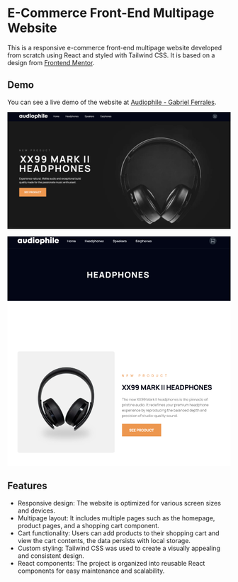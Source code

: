 # E-Commerce Front-End Multipage Website

This is a responsive e-commerce front-end multipage website developed from scratch using React and styled with Tailwind CSS. It is based on a design from [Frontend Mentor](https://www.frontendmentor.io/).


## Demo

You can see a live demo of the website at [Audiophile - Gabriel Ferrales](https://audiophile-gf.netlify.app/).

![Screenshot](./public/screenshots/home-ss.png)

![Screenshot](./public/screenshots/category-ss.png)

## Features

- Responsive design: The website is optimized for various screen sizes and devices.
- Multipage layout: It includes multiple pages such as the homepage, product pages, and a shopping cart component.
- Cart functionality: Users can add products to their shopping cart and view the cart contents, the data persists with local storage.
- Custom styling: Tailwind CSS was used to create a visually appealing and consistent design.
- React components: The project is organized into reusable React components for easy maintenance and scalability.


